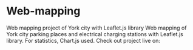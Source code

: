 # Web-mapping
Web mapping project of York city with Leaflet.js library
Web mapping of York city parking places and electrical charging stations with Leaflet.js library. 
For statistics, Chart.js used. Check out project live on:

